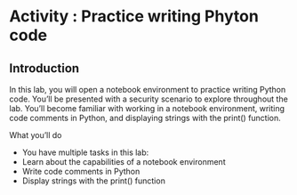 # Activity : Practice writing Phyton code

## Introduction
In this lab, you will open a notebook environment to practice writing Python code. You’ll be presented with a security scenario to explore throughout the lab. You’ll become familiar with working in a notebook environment, writing code comments in Python, and displaying strings with the print() function.

What you’ll do
- You have multiple tasks in this lab:
 - Learn about the capabilities of a notebook environment
 - Write code comments in Python
 - Display strings with the print() function


